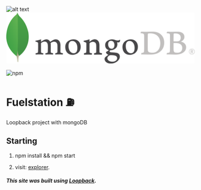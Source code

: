 ![alt text](https://loopback.io/images/branding/logo/blue/loopback.svg)
![alt text](./assets/logo-mongodb.png)

![npm](https://img.shields.io/npm/v/npm.svg)
# Fuelstation :fuelpump:

Loopback project with mongoDB


## Starting

1) npm install && npm start

2) visit: [explorer](http://localhost:3000/explorer).


##### This site was built using [Loopback](https://loopback.io/doc/en/lb4/index.html).
